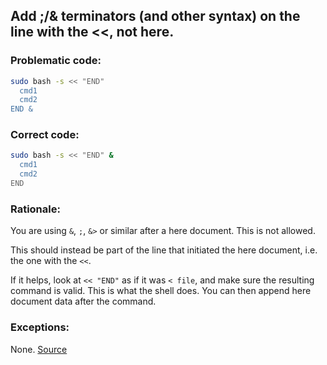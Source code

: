 ## Add ;/& terminators (and other syntax) on the line with the <<, not here.

### Problematic code:

```sh
sudo bash -s << "END"
  cmd1
  cmd2
END &

```

### Correct code:

```sh
sudo bash -s << "END" &
  cmd1
  cmd2
END
```
### Rationale:

You are using `&`, `;`, `&>` or similar after a here document. This is not allowed.

This should instead be part of the line that initiated the here document, i.e. the one with the `<<`. 

If it helps, look at `<< "END"` as if it was `< file`, and make sure the resulting command is valid. This is what the shell does. You can then append here document data after the command.

### Exceptions:

None.
[Source](https://github.com/koalaman/shellcheck/wiki/SC1121)

